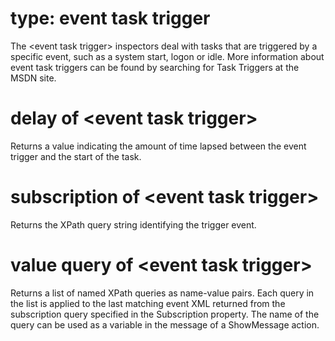 # type: event task trigger

The &lt;event task trigger&gt; inspectors deal with tasks that are triggered by a specific event, such as a system start, logon or idle. More information about event task triggers can be found by searching for Task Triggers at the MSDN site.

# delay of &lt;event task trigger&gt;

Returns a value indicating the amount of time lapsed between the event trigger and the start of the task.

# subscription of &lt;event task trigger&gt;

Returns the XPath query string identifying the trigger event.

# value query of &lt;event task trigger&gt;

Returns a list of named XPath queries as name-value pairs. Each query in the list is applied to the last matching event XML returned from the subscription query specified in the Subscription property. The name of the query can be used as a variable in the message of a ShowMessage action.
